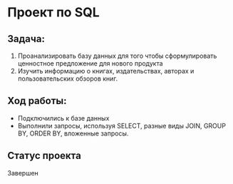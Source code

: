 # Проект по SQL
## Задача:
1. Проанализировать базу данных для того чтобы сформулировать ценностное предложение для нового продукта
2. Изучить информацию о книгах, издательствах, авторах и пользовательских обзоров книг.
## Ход работы:
* Подключились к базе данных
* Выполнили запросы, используя SELECT, разные виды JOIN, GROUP BY, ORDER BY, вложенные запросы.
## Статус проекта
Завершен
